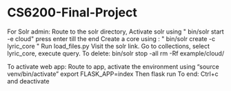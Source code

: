 # CS6200-Final-Project

For Solr admin:
Route to the solr directory, Activate solr using " bin/solr start -e cloud"
press enter till the end 
Create a core using : " bin/solr create -c lyric_core " 
Run load_files.py
Visit the solr link. Go to collections, select lyric_core, execute query.
To delete: bin/solr stop -all
           rm -Rf example/cloud/

To activate web app:
Route to app, activate the environment using “source venv/bin/activate”
export FLASK_APP=index
Then flask run
To end: Ctrl+c and deactivate

